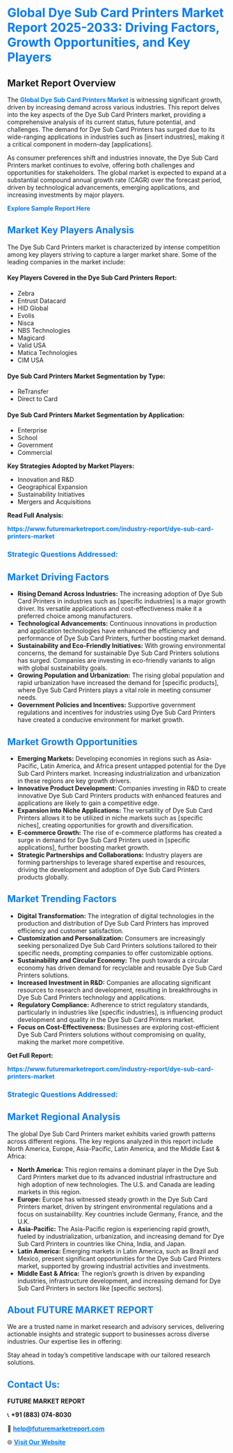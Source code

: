 <h1 style="color: #007BFF;">Global Dye Sub Card Printers Market Report 2025-2033: Driving Factors, Growth Opportunities, and Key Players</h1>

<section id="overview">
<h2>Market Report Overview</h2>
<p>The <a href="https://www.futuremarketreport.com/industry-report/dye-sub-card-printers-market" style="color: #007BFF; text-decoration: none;"><strong>Global Dye Sub Card Printers Market</strong></a> is witnessing significant growth, driven by increasing demand across various industries. This report delves into the key aspects of the Dye Sub Card Printers market, providing a comprehensive analysis of its current status, future potential, and challenges. The demand for Dye Sub Card Printers has surged due to its wide-ranging applications in industries such as [insert industries], making it a critical component in modern-day [applications].</p>
<p>As consumer preferences shift and industries innovate, the Dye Sub Card Printers market continues to evolve, offering both challenges and opportunities for stakeholders. The global market is expected to expand at a substantial compound annual growth rate (CAGR) over the forecast period, driven by technological advancements, emerging applications, and increasing investments by major players.</p>
</section>

<section id="overview">
<p><a href="https://www.futuremarketreport.com/request-sample/reportId=42156" style="color: #007BFF; text-decoration: none;"><strong>Explore Sample Report Here</strong></a></p>
</section>

<section id="key-players">
<h2 style="color: #007BFF;">Market Key Players Analysis</h2>
<p>The Dye Sub Card Printers market is characterized by intense competition among key players striving to capture a larger market share. Some of the leading companies in the market include:</p>
<h4>Key Players Covered in the Dye Sub Card Printers Report:</h4>
<ul><li>Zebra</li><li>Entrust Datacard</li><li>HID Global</li><li>Evolis</li><li>Nisca</li><li>NBS Technologies</li><li>Magicard</li><li>Valid USA</li><li>Matica Technologies</li><li>CIM USA</li></ul>
<h4>Dye Sub Card Printers Market Segmentation by Type:</h4>
<ul><li>ReTransfer</li><li>Direct to Card</li></ul>

<h4>Dye Sub Card Printers Market Segmentation by Application:</h4>
<ul><li>Enterprise</li><li>School</li><li>Government</li><li>Commercial</li></ul>
<p><strong>Key Strategies Adopted by Market Players:</strong></p>
<ul>
<li>Innovation and R&D</li>
<li>Geographical Expansion</li>
<li>Sustainability Initiatives</li>
<li>Mergers and Acquisitions</li>
</ul>
</section>

<section>
<p><strong>Read Full Analysis: </strong></p><a href="https://www.futuremarketreport.com/industry-report/dye-sub-card-printers-market" style="color: #007BFF; text-decoration: none;"><strong>https://www.futuremarketreport.com/industry-report/dye-sub-card-printers-market</strong></a>
<h3 style="color: #007BFF;">Strategic Questions Addressed:</h3>
</section>

<section id="driving-factors">
<h2 style="color: #007BFF;">Market Driving Factors</h2>
<ul>
<li><strong>Rising Demand Across Industries:</strong> The increasing adoption of Dye Sub Card Printers in industries such as [specific industries] is a major growth driver. Its versatile applications and cost-effectiveness make it a preferred choice among manufacturers.</li>
<li><strong>Technological Advancements:</strong> Continuous innovations in production and application technologies have enhanced the efficiency and performance of Dye Sub Card Printers, further boosting market demand.</li>
<li><strong>Sustainability and Eco-Friendly Initiatives:</strong> With growing environmental concerns, the demand for sustainable Dye Sub Card Printers solutions has surged. Companies are investing in eco-friendly variants to align with global sustainability goals.</li>
<li><strong>Growing Population and Urbanization:</strong> The rising global population and rapid urbanization have increased the demand for [specific products], where Dye Sub Card Printers plays a vital role in meeting consumer needs.</li>
<li><strong>Government Policies and Incentives:</strong> Supportive government regulations and incentives for industries using Dye Sub Card Printers have created a conducive environment for market growth.</li>
</ul>
</section>

<section id="growth-opportunities">
<h2 style="color: #007BFF;">Market Growth Opportunities</h2>
<ul>
<li><strong>Emerging Markets:</strong> Developing economies in regions such as Asia-Pacific, Latin America, and Africa present untapped potential for the Dye Sub Card Printers market. Increasing industrialization and urbanization in these regions are key growth drivers.</li>
<li><strong>Innovative Product Development:</strong> Companies investing in R&D to create innovative Dye Sub Card Printers products with enhanced features and applications are likely to gain a competitive edge.</li>
<li><strong>Expansion into Niche Applications:</strong> The versatility of Dye Sub Card Printers allows it to be utilized in niche markets such as [specific niches], creating opportunities for growth and diversification.</li>
<li><strong>E-commerce Growth:</strong> The rise of e-commerce platforms has created a surge in demand for Dye Sub Card Printers used in [specific applications], further boosting market growth.</li>
<li><strong>Strategic Partnerships and Collaborations:</strong> Industry players are forming partnerships to leverage shared expertise and resources, driving the development and adoption of Dye Sub Card Printers products globally.</li>
</ul>
</section>

<section id="trending-factors">
<h2 style="color: #007BFF;">Market Trending Factors</h2>
<ul>
<li><strong>Digital Transformation:</strong> The integration of digital technologies in the production and distribution of Dye Sub Card Printers has improved efficiency and customer satisfaction.</li>
<li><strong>Customization and Personalization:</strong> Consumers are increasingly seeking personalized Dye Sub Card Printers solutions tailored to their specific needs, prompting companies to offer customizable options.</li>
<li><strong>Sustainability and Circular Economy:</strong> The push towards a circular economy has driven demand for recyclable and reusable Dye Sub Card Printers solutions.</li>
<li><strong>Increased Investment in R&D:</strong> Companies are allocating significant resources to research and development, resulting in breakthroughs in Dye Sub Card Printers technology and applications.</li>
<li><strong>Regulatory Compliance:</strong> Adherence to strict regulatory standards, particularly in industries like [specific industries], is influencing product development and quality in the Dye Sub Card Printers market.</li>
<li><strong>Focus on Cost-Effectiveness:</strong> Businesses are exploring cost-efficient Dye Sub Card Printers solutions without compromising on quality, making the market more competitive.</li>
</ul>
</section>

<section>
<p><strong>Get Full Report: </strong></p><a href="https://www.futuremarketreport.com/industry-report/dye-sub-card-printers-market" style="color: #007BFF; text-decoration: none;"><strong>https://www.futuremarketreport.com/industry-report/dye-sub-card-printers-market</strong></a>
<h3 style="color: #007BFF;">Strategic Questions Addressed:</h3>
</section>


<section id="regional-analysis">
<h2 style="color: #007BFF;">Market Regional Analysis</h2>
<p>The global Dye Sub Card Printers market exhibits varied growth patterns across different regions. The key regions analyzed in this report include North America, Europe, Asia-Pacific, Latin America, and the Middle East & Africa:</p>
<ul>
<li><strong>North America:</strong> This region remains a dominant player in the Dye Sub Card Printers market due to its advanced industrial infrastructure and high adoption of new technologies. The U.S. and Canada are leading markets in this region.</li>
<li><strong>Europe:</strong> Europe has witnessed steady growth in the Dye Sub Card Printers market, driven by stringent environmental regulations and a focus on sustainability. Key countries include Germany, France, and the U.K.</li>
<li><strong>Asia-Pacific:</strong> The Asia-Pacific region is experiencing rapid growth, fueled by industrialization, urbanization, and increasing demand for Dye Sub Card Printers in countries like China, India, and Japan.</li>
<li><strong>Latin America:</strong> Emerging markets in Latin America, such as Brazil and Mexico, present significant opportunities for the Dye Sub Card Printers market, supported by growing industrial activities and investments.</li>
<li><strong>Middle East & Africa:</strong> The region’s growth is driven by expanding industries, infrastructure development, and increasing demand for Dye Sub Card Printers in sectors like [specific sectors].</li>
</ul>
</section>

<footer>
<h2 style="color: #007BFF;">About FUTURE MARKET REPORT</h2>
<p>We are a trusted name in market research and advisory services, delivering actionable insights and strategic support to businesses across diverse industries. Our expertise lies in offering:</p>

<p>Stay ahead in today’s competitive landscape with our tailored research solutions.</p>

<h2 style="color: #007BFF;">Contact Us:</h2>
<p><strong>FUTURE MARKET REPORT</strong></p>
<p>📞 <strong>+91 (883) 074-8030</strong></p>
<p>📧 <strong><a href="mailto:help@futuremarketreport.com" style="color: #007BFF;">help@futuremarketreport.com</a></strong></p>
<p>🌐 <strong><a href="https://www.futuremarketreport.com/" style="color: #007BFF;">Visit Our Website</a></strong></p>
</footer>